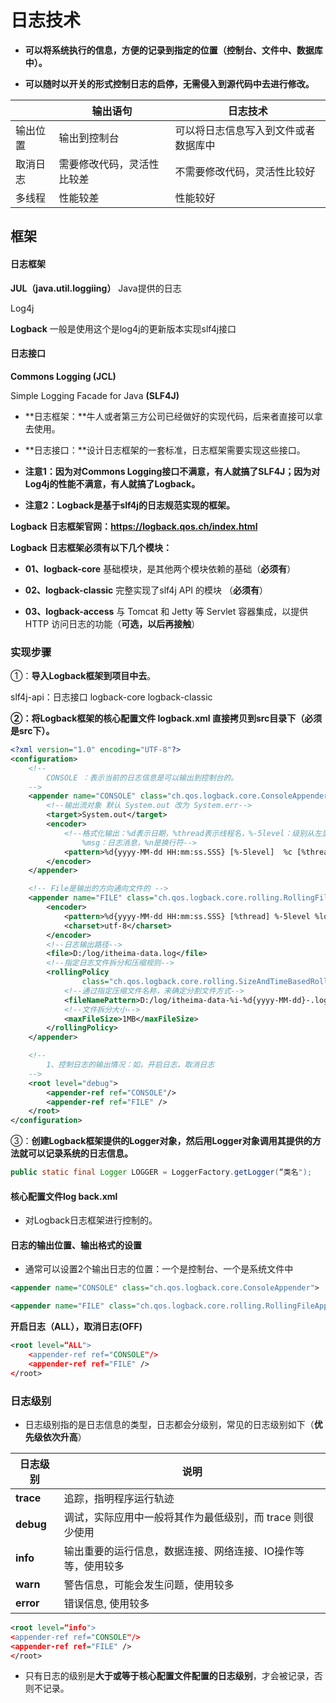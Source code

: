 # 日志技术

+ **可以将系统执行的信息，方便的记录到指定的位置（控制台、文件中、数据库中）。**

+ **可以随时以开关的形式控制日志的启停，无需侵入到源代码中去进行修改。**

|          | **输出语句**               | **日志技术**                         |
| -------- | -------------------------- | ------------------------------------ |
| 输出位置 | 输出到控制台               | 可以将日志信息写入到文件或者数据库中 |
| 取消日志 | 需要修改代码，灵活性比较差 | 不需要修改代码，灵活性比较好         |
| 多线程   | 性能较差                   | 性能较好                             |





## 框架

#### **日志框架**

**JUL（java.util.loggiing）**				Java提供的日志

Log4j

**Logback**			一般是使用这个是log4j的更新版本实现slf4j接口



#### **日志接口**

**Commons Logging (JCL)**

Simple Logging Facade for Java **(SLF4J)**

+ **日志框架：**牛人或者第三方公司已经做好的实现代码，后来者直接可以拿去使用。

+ **日志接口：**设计日志框架的一套标准，日志框架需要实现这些接口。

+ **注意1：因为对Commons Logging接口不满意，有人就搞了SLF4J；因为对Log4j的性能不满意，有人就搞了Logback。**

+ **注意2：Logback是基于slf4j的日志规范实现的框架。**



**Logback 日志框架官网：https://logback.qos.ch/index.html**

**Logback 日志框架必须有以下几个模块：**

- **01、logback-core**		基础模块，是其他两个模块依赖的基础（**必须有**）

- **02、logback-classic**       完整实现了slf4j  API 的模块  （**必须有**）

- **03、logback-access**        与 Tomcat 和 Jetty 等 Servlet 容器集成，以提供 HTTP 访问日志的功能（**可选，以后再接触**）

  

### 实现步骤

①：**导入Logback框架到项目中去**。

 slf4j-api：日志接口	logback-core	logback-classic

**②：将Logback框架的核心配置文件    logback.xml    直接拷贝到src目录下（必须是src下）。**

```xml
<?xml version="1.0" encoding="UTF-8"?>
<configuration>
    <!--
        CONSOLE ：表示当前的日志信息是可以输出到控制台的。
    -->
    <appender name="CONSOLE" class="ch.qos.logback.core.ConsoleAppender">
        <!--输出流对象 默认 System.out 改为 System.err-->
        <target>System.out</target>
        <encoder>
            <!--格式化输出：%d表示日期，%thread表示线程名，%-5level：级别从左显示5个字符宽度
                %msg：日志消息，%n是换行符-->
            <pattern>%d{yyyy-MM-dd HH:mm:ss.SSS} [%-5level]  %c [%thread] : %msg%n</pattern>
        </encoder>
    </appender>

    <!-- File是输出的方向通向文件的 -->
    <appender name="FILE" class="ch.qos.logback.core.rolling.RollingFileAppender">
        <encoder>
            <pattern>%d{yyyy-MM-dd HH:mm:ss.SSS} [%thread] %-5level %logger{36} - %msg%n</pattern>
            <charset>utf-8</charset>
        </encoder>
        <!--日志输出路径-->
        <file>D:/log/itheima-data.log</file>
        <!--指定日志文件拆分和压缩规则-->
        <rollingPolicy
                class="ch.qos.logback.core.rolling.SizeAndTimeBasedRollingPolicy">
            <!--通过指定压缩文件名称，来确定分割文件方式-->
            <fileNamePattern>D:/log/itheima-data-%i-%d{yyyy-MM-dd}-.log.gz</fileNamePattern>
            <!--文件拆分大小-->
            <maxFileSize>1MB</maxFileSize>
        </rollingPolicy>
    </appender>

    <!--
        1、控制日志的输出情况：如，开启日志，取消日志
    -->
    <root level="debug">
        <appender-ref ref="CONSOLE"/>
        <appender-ref ref="FILE" />
    </root>
</configuration>
```

③：**创建Logback框架提供的Logger对象，然后用Logger对象调用其提供的方法就可以记录系统的日志信息。** 

```java 
public static final Logger LOGGER = LoggerFactory.getLogger(“类名");
```



#### **核心配置文件log back.xml**

+ 对Logback日志框架进行控制的。

#### **日志的输出位置、输出格式的设置**

+ 通常可以设置2个输出日志的位置：一个是控制台、一个是系统文件中

```xml
<appender name="CONSOLE" class="ch.qos.logback.core.ConsoleAppender">

<appender name="FILE" class="ch.qos.logback.core.rolling.RollingFileAppender">

```



**开启日志（ALL），取消日志(OFF)**

```xml
<root level=“ALL">
	<appender-ref ref="CONSOLE"/>
	<appender-ref ref="FILE" />
</root>

```





### 日志级别

+ 日志级别指的是日志信息的类型，日志都会分级别，常见的日志级别如下（**优先级依次升高**）

| **日志级别** | **说明**                                                     |
| ------------ | ------------------------------------------------------------ |
| **trace**    | 追踪，指明程序运行轨迹                                       |
| **debug**    | 调试，实际应用中一般将其作为最低级别，而  trace 则很少使用   |
| **info**     | 输出重要的运行信息，数据连接、网络连接、IO操作等等，使用较多 |
| **warn**     | 警告信息，可能会发生问题，使用较多                           |
| **error**    | 错误信息,   使用较多                                         |



```xml
<root level=“info">
<appender-ref ref="CONSOLE"/>
<appender-ref ref="FILE" />
</root>
```

+ 只有日志的级别是**大于或等于核心配置文件配置的日志级别**，才会被记录，否则不记录。